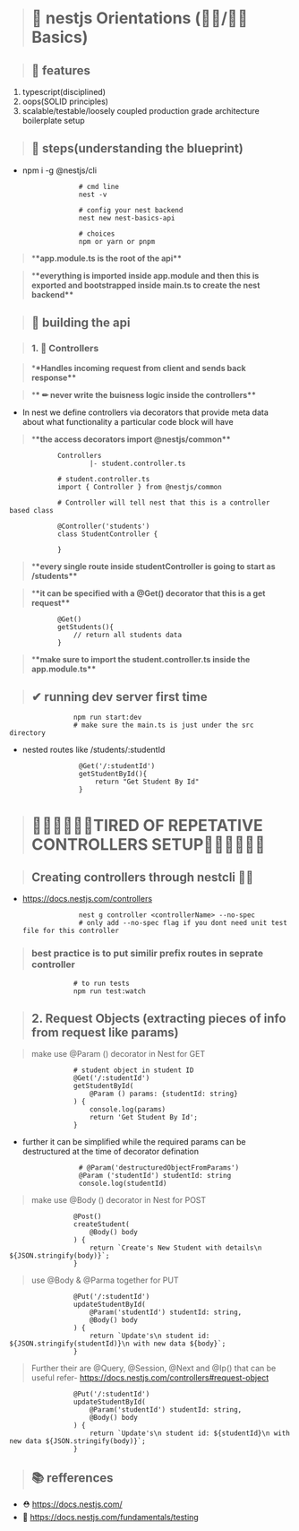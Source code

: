 > # 🚀 nestjs Orientations (👩‍🎓/👨‍🎓 Basics)

> ## 🧩 features

1. typescript(disciplined)
2. oops(SOLID principles)
3. scalable/testable/loosely coupled production grade architecture boilerplate setup

> ## 👶 steps(understanding the blueprint)

- npm i -g @nestjs/cli

                    # cmd line
                    nest -v

                    # config your nest backend
                    nest new nest-basics-api

                    # choices
                    npm or yarn or pnpm

> \***\*app.module.ts is the root of the api\*\***

> \***\*everything is imported inside app.module and then this is exported and bootstrapped inside main.ts to create the nest backend\*\***

> ## 🔧 building the api

> ### 1. 📩 Controllers

> \***\*Handles incoming request from client and sends back response\*\***

> \***\* ✏ never write the buisness logic inside the controllers\*\***

- In nest we define controllers via decorators that provide meta data about what functionality a particular code block will have

> \***\*the access decorators import @nestjs/common\*\***

                Controllers
                        |- student.controller.ts

                # student.controller.ts
                import { Controller } from @nestjs/common

                # Controller will tell nest that this is a controller based class

                @Controller('students')
                class StudentController {

                }

> \***\*every single route inside studentController is going to start as /students\*\***

> \***\*it can be specified with a @Get() decorator that this is a get request\*\***

                @Get()
                getStudents(){
                    // return all students data
                }

> \***\*make sure to import the student.controller.ts inside the app.module.ts\*\***

> ## ✔ running dev server first time

                    npm run start:dev
                    # make sure the main.ts is just under the src directory

- nested routes like /students/:studentId

                    @Get('/:studentId')
                    getStudentById(){
                        return "Get Student By Id"
                    }

> # 🐱‍🚀🐱‍🚀🐱‍🚀TIRED OF REPETATIVE CONTROLLERS SETUP🐱‍🚀🐱‍🚀🐱‍🚀

> ## Creating controllers through nestcli 🐱‍👤

- https://docs.nestjs.com/controllers

                    nest g controller <controllerName> --no-spec
                    # only add --no-spec flag if you dont need unit test file for this controller

> ### best practice is to put similir prefix routes in seprate controller

                    # to run tests
                    npm run test:watch

> ## 2. Request Objects (extracting pieces of info from request like params)

> make use @Param () decorator in Nest for GET

                    # student object in student ID
                    @Get('/:studentId')
                    getStudentById(
                        @Param () params: {studentId: string}
                    ) {
                        console.log(params)
                        return 'Get Student By Id';
                    }

- further it can be simplified while the required params can be destructured at the time of decorator defination

                    # @Param('destructuredObjectFromParams')
                    @Param ('studentId') studentId: string
                    console.log(studentId)

> make use @Body () decorator in Nest for POST

                    @Post()
                    createStudent(
                        @Body() body
                    ) {
                        return `Create's New Student with details\n ${JSON.stringify(body)}`;
                    }

> use @Body & @Parma together for PUT

                    @Put('/:studentId')
                    updateStudentById(
                        @Param('studentId') studentId: string,
                        @Body() body
                    ) {
                        return `Update's\n student id: ${JSON.stringify(studentId)}\n with new data ${body}`;
                    }

> Further their are @Query, @Session, @Next and @Ip() that can be useful refer- https://docs.nestjs.com/controllers#request-object

                    @Put('/:studentId')
                    updateStudentById(
                        @Param('studentId') studentId: string,
                        @Body() body
                    ) {
                        return `Update's\n student id: ${studentId}\n with new data ${JSON.stringify(body)}`;
                    }

> ## 📚 refferences

- ⛑ https://docs.nestjs.com/
- 🧪 https://docs.nestjs.com/fundamentals/testing
